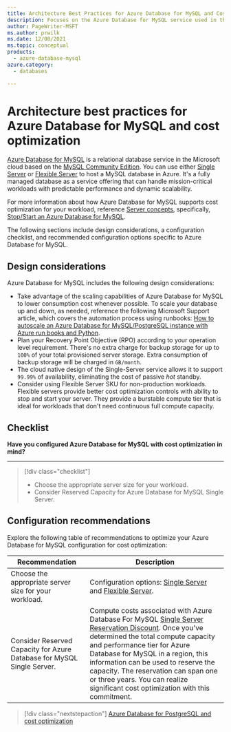 ```yaml
---
title: Architecture Best Practices for Azure Database for MySQL and Cost Optimization
description: Focuses on the Azure Database for MySQL service used in the Data solution to provide best-practice, configuration recommendations, and design considerations related to Cost Optimization.
author: PageWriter-MSFT
ms.author: prwilk
ms.date: 12/08/2021
ms.topic: conceptual
products:
  - azure-database-mysql
azure.category:
  - databases

---
```


# Architecture best practices for Azure Database for MySQL and cost optimization

[Azure Database for MySQL](/azure/mysql/overview) is a relational database service in the Microsoft cloud based on the [MySQL Community Edition](https://www.mysql.com/products/community/). You can use either [Single Server](/azure/mysql/single-server-overview) or [Flexible Server](/azure/mysql/flexible-server/overview) to host a MySQL database in Azure. It's a fully managed database as a service offering that can handle mission-critical workloads with predictable performance and dynamic scalability.

For more information about how Azure Database for MySQL supports cost optimization for your workload, reference [Server concepts](/azure/mysql/concepts-servers), specifically, [Stop/Start an Azure Database for MySQL](/azure/mysql/concepts-servers#stopstart-an-azure-database-for-mysql).

The following sections include design considerations, a configuration checklist, and recommended configuration options specific to Azure Database for MySQL.

## Design considerations

Azure Database for MySQL includes the following design considerations:

- Take advantage of the scaling capabilities of Azure Database for MySQL to lower consumption cost whenever possible. To scale your database up and down, as needed, reference the following Microsoft Support article, which covers the automation process using runbooks: [How to autoscale an Azure Database for MySQL/PostgreSQL instance with Azure run books and Python](https://techcommunity.microsoft.com/t5/azure-database-support-blog/how-to-auto-scale-an-azure-database-for-mysql-postgresql/ba-p/369177).
- Plan your Recovery Point Objective (RPO) according to your operation level requirement. There's no extra charge for backup storage for up to `100%` of your total provisioned server storage. Extra consumption of backup storage will be charged in `GB/month`.
- The cloud native design of the Single-Server service allows it to support `99.99%` of availability, eliminating the cost of passive *hot* standby.
- Consider using Flexible Server SKU for non-production workloads. Flexible servers provide better cost optimization controls with ability to stop and start your server. They provide a burstable compute tier that is ideal for workloads that don't need continuous full compute capacity.

## Checklist

**Have you configured Azure Database for MySQL with cost optimization in mind?**
***

> [!div class="checklist"]
> - Choose the appropriate server size for your workload.
> - Consider Reserved Capacity for Azure Database for MySQL Single Server.

## Configuration recommendations

Explore the following table of recommendations to optimize your Azure Database for MySQL configuration for cost optimization:

|Recommendation|Description|
|--------------|-----------|
|Choose the appropriate server size for your workload.|Configuration options: [Single Server](/azure/mysql/concepts-pricing-tiers) and [Flexible Server](/azure/mysql/flexible-server/concepts-compute-storage).|
|Consider Reserved Capacity for Azure Database for MySQL Single Server.|Compute costs associated with Azure Database For MySQL [Single Server Reservation Discount](/azure/mysql/concept-reserved-pricing). Once you've determined the total compute capacity and performance tier for Azure Database for MySQL in a region, this information can be used to reserve the capacity. The reservation can span one or three years. You can realize significant cost optimization with this commitment.|

> [!div class="nextstepaction"]
> [Azure Database for PostgreSQL and cost optimization](postgresql.md)

